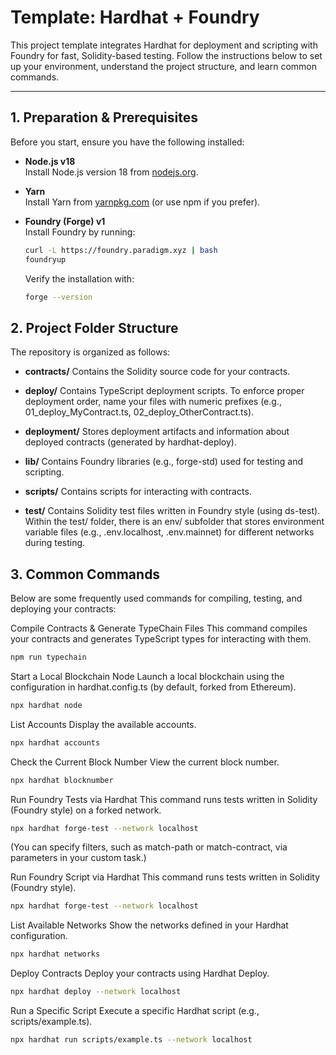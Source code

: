 # Template: Hardhat + Foundry

This project template integrates Hardhat for deployment and scripting with Foundry for fast, Solidity-based testing. Follow the instructions below to set up your environment, understand the project structure, and learn common commands.

---

## 1. Preparation & Prerequisites

Before you start, ensure you have the following installed:

- **Node.js v18**  
  Install Node.js version 18 from [nodejs.org](https://nodejs.org/).

- **Yarn**  
  Install Yarn from [yarnpkg.com](https://yarnpkg.com/) (or use npm if you prefer).

- **Foundry (Forge) v1**  
  Install Foundry by running:
  ```bash
  curl -L https://foundry.paradigm.xyz | bash
  foundryup
  ```
  Verify the installation with:

  ```bash
  forge --version  
  ```
## 2. Project Folder Structure
The repository is organized as follows:

- **contracts/** 
Contains the Solidity source code for your contracts.

- **deploy/** 
Contains TypeScript deployment scripts. To enforce proper deployment order, name your files with numeric prefixes (e.g., 01_deploy_MyContract.ts, 02_deploy_OtherContract.ts).

- **deployment/** 
Stores deployment artifacts and information about deployed contracts (generated by hardhat-deploy).

- **lib/** 
Contains Foundry libraries (e.g., forge-std) used for testing and scripting.

- **scripts/** 
Contains scripts for interacting with contracts.

- **test/** 
Contains Solidity test files written in Foundry style (using ds-test).
Within the test/ folder, there is an env/ subfolder that stores environment variable files (e.g., .env.localhost, .env.mainnet) for different networks during testing.

## 3. Common Commands
Below are some frequently used commands for compiling, testing, and deploying your contracts:

Compile Contracts & Generate TypeChain Files
This command compiles your contracts and generates TypeScript types for interacting with them.

```bash
npm run typechain
```
Start a Local Blockchain Node
Launch a local blockchain using the configuration in hardhat.config.ts (by default, forked from Ethereum).

```bash
npx hardhat node
```
List Accounts
Display the available accounts.

```bash
npx hardhat accounts
```
Check the Current Block Number
View the current block number.

```bash
npx hardhat blocknumber
```
Run Foundry Tests via Hardhat
This command runs tests written in Solidity (Foundry style) on a forked network.

```bash
npx hardhat forge-test --network localhost
```
(You can specify filters, such as match-path or match-contract, via parameters in your custom task.)

Run Foundry Script via Hardhat
This command runs tests written in Solidity (Foundry style).

```bash
npx hardhat forge-test --network localhost
```
List Available Networks
Show the networks defined in your Hardhat configuration.

```bash
npx hardhat networks
```
Deploy Contracts
Deploy your contracts using Hardhat Deploy.

```bash
npx hardhat deploy --network localhost
```

Run a Specific Script
Execute a specific Hardhat script (e.g., scripts/example.ts).

```bash
npx hardhat run scripts/example.ts --network localhost
```
